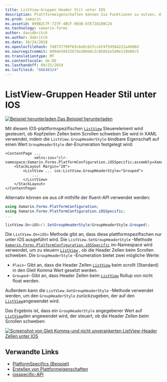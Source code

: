 ```yaml
---
title: ListView-Gruppen Header Stil unter IOS
description: Plattformeigenschaften können Sie Funktionen zu nutzen, die nur auf einer bestimmten Plattform verfügbar ist ohne die Implementierung der benutzerdefinierten Renderern und Effekte. In diesem Artikel wird erläutert, wie Sie das plattformspezifische IOS-Element nutzen, das steuert, ob ListView-Header Zellen beim Scrollen schweben.
ms.prod: xamarin
ms.assetid: 099B2C7F-727F-4BCF-903B-87E728108C24
ms.technology: xamarin-forms
author: davidbritch
ms.author: dabritch
ms.date: 10/24/2018
ms.openlocfilehash: f40737799f63c6e0c61fcc6f4f59584222a49d6d
ms.sourcegitcommit: 699de58432b7da300ddc2c85842e5d9e129b0dc5
ms.translationtype: MT
ms.contentlocale: de-DE
ms.lasthandoff: 09/25/2019
ms.locfileid: "68648324"
---
```

# <a name="listview-group-header-style-on-ios"></a>ListView-Gruppen Header Stil unter IOS

[![Beispiel herunterladen](~/media/shared/download.png) Das Beispiel herunterladen](https://docs.microsoft.com/samples/xamarin/xamarin-forms-samples/userinterface-platformspecifics)

Mit diesem IOS-plattformspezifischen [`ListView`](xref:Xamarin.Forms.ListView) Steuerelement wird gesteuert, ob Kopfzeilen Zellen beim Scrollen schweben Sie wird in XAML verwendet, indem die `ListView.GroupHeaderStyle` bindbare Eigenschaft auf einen Wert `GroupHeaderStyle` der-Enumeration festgelegt wird:

```xaml
<ContentPage ...
             xmlns:ios="clr-namespace:Xamarin.Forms.PlatformConfiguration.iOSSpecific;assembly=Xamarin.Forms.Core">
    <StackLayout Margin="20">
        <ListView ... ios:ListView.GroupHeaderStyle="Grouped">
            ...
        </ListView>
    </StackLayout>
</ContentPage>
```

Alternativ können sie aus c# mithilfe der fluent-API verwendet werden:

```csharp
using Xamarin.Forms.PlatformConfiguration;
using Xamarin.Forms.PlatformConfiguration.iOSSpecific;
...

listView.On<iOS>().SetGroupHeaderStyle(GroupHeaderStyle.Grouped);
```

Die `ListView.On<iOS>` Methode gibt an, dass diese plattformspezifischen nur unter iOS ausgeführt wird. Die `ListView.SetGroupHeaderStyle` -Methode [`Xamarin.Forms.PlatformConfiguration.iOSSpecific`](xref:Xamarin.Forms.PlatformConfiguration.iOSSpecific) im-Namespace wird verwendet, um zu steuern [`ListView`](xref:Xamarin.Forms.ListView) , ob die Header Zellen beim Scrollen schweben. Die `GroupHeaderStyle` -Enumeration bietet zwei mögliche Werte:

- `Plain`– Gibt an, dass die Header Zellen [`ListView`](xref:Xamarin.Forms.ListView) beim scrollt (Standard) in den Gleit Komma Wert gesetzt werden.
- `Grouped`– Gibt an, dass Header Zellen beim [`ListView`](xref:Xamarin.Forms.ListView) Rollup von nicht float werden.

Außerdem kann die `ListView.GetGroupHeaderStyle` -Methode verwendet werden, um den `GroupHeaderStyle` zurückzugeben, der auf den [`ListView`](xref:Xamarin.Forms.ListView)angewendet wird.

Das Ergebnis ist, dass ein `GroupHeaderStyle` angegebener Wert auf [`ListView`](xref:Xamarin.Forms.ListView)den angewendet wird, der steuert, ob die Header Zellen beim Scrollen schweben:

[![Screenshot von Gleit Komma-und nicht unverankerten ListView-Header Zellen unter IOS](listview-group-header-style-images/group-header-styles.png "ListView mit Gleit Komma-und nicht-Gleit Komma Zellen")](listview-group-header-style-images/group-header-styles-large.png#lightbox "ListView mit Gleit Komma-und nicht-Gleit Komma Zellen")

## <a name="related-links"></a>Verwandte Links

- [PlatformSpecifics (Beispiel)](https://docs.microsoft.com/samples/xamarin/xamarin-forms-samples/userinterface-platformspecifics)
- [Erstellen von Plattformeigenschaften](~/xamarin-forms/platform/platform-specifics/index.md#creating-platform-specifics)
- [iosspecific-API](xref:Xamarin.Forms.PlatformConfiguration.iOSSpecific)
